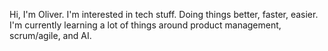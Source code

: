 Hi, I'm Oliver.
I'm interested in tech stuff. Doing things better, faster, easier.
I'm currently learning a lot of things around product management, scrum/agile, and AI.
